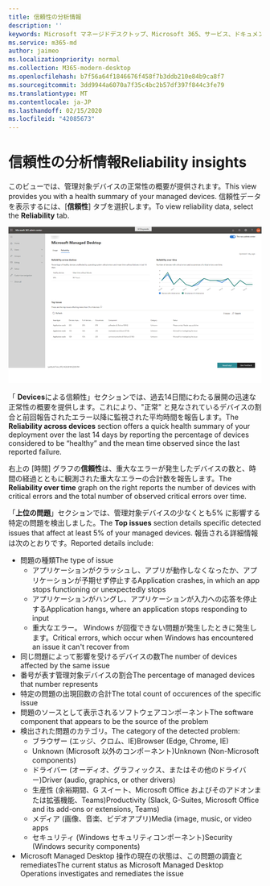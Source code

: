 ```yaml
---
title: 信頼性の分析情報
description: ''
keywords: Microsoft マネージドデスクトップ、Microsoft 365、サービス、ドキュメント
ms.service: m365-md
author: jaimeo
ms.localizationpriority: normal
ms.collection: M365-modern-desktop
ms.openlocfilehash: b7f56a64f1846676f458f7b3ddb210e84b9ca8f7
ms.sourcegitcommit: 3dd9944a6070a7f35c4bc2b57df397f844c3fe79
ms.translationtype: MT
ms.contentlocale: ja-JP
ms.lasthandoff: 02/15/2020
ms.locfileid: "42085673"
---
```

# <a name="reliability-insights"></a><span data-ttu-id="e46cf-103">信頼性の分析情報</span><span class="sxs-lookup"><span data-stu-id="e46cf-103">Reliability insights</span></span>

<span data-ttu-id="e46cf-104">このビューでは、管理対象デバイスの正常性の概要が提供されます。</span><span class="sxs-lookup"><span data-stu-id="e46cf-104">This view provides you with a health summary of your managed devices.</span></span> <span data-ttu-id="e46cf-105">信頼性データを表示するには、[**信頼性**] タブを選択します。</span><span class="sxs-lookup"><span data-stu-id="e46cf-105">To view reliability data, select the **Reliability** tab.</span></span>


![[信頼性] ウィンドウ: デバイス間の信頼性を左上に、時間の経過による信頼性を右上に、トップの問題の表を下にします。](../../media/insights_reliability.png)

<span data-ttu-id="e46cf-108">「 **Devices**による信頼性」セクションでは、過去14日間にわたる展開の迅速な正常性の概要を提供します。これにより、"正常" と見なされているデバイスの割合と前回報告されたエラー以降に監視された平均時間を報告します。</span><span class="sxs-lookup"><span data-stu-id="e46cf-108">The **Reliability across devices** section offers a quick health summary of your deployment over the last 14 days by reporting the percentage of devices considered to be “healthy” and the mean time observed since the last reported failure.</span></span> 

 
<span data-ttu-id="e46cf-109">右上の [時間] グラフの**信頼性**は、重大なエラーが発生したデバイスの数と、時間の経過とともに観測された重大なエラーの合計数を報告します。</span><span class="sxs-lookup"><span data-stu-id="e46cf-109">The **Reliability over time** graph on the right reports the number of devices with critical errors and the total number of observed critical errors over time.</span></span>

<span data-ttu-id="e46cf-110">「**上位の問題**」セクションでは、管理対象デバイスの少なくとも5% に影響する特定の問題を検出しました。</span><span class="sxs-lookup"><span data-stu-id="e46cf-110">The **Top issues** section details specific detected issues that affect at least 5% of your managed devices.</span></span> <span data-ttu-id="e46cf-111">報告される詳細情報は次のとおりです。</span><span class="sxs-lookup"><span data-stu-id="e46cf-111">Reported details include:</span></span>

- <span data-ttu-id="e46cf-112">問題の種類</span><span class="sxs-lookup"><span data-stu-id="e46cf-112">The type of issue</span></span>
    - <span data-ttu-id="e46cf-113">アプリケーションがクラッシュし、アプリが動作しなくなったか、アプリケーションが予期せず停止する</span><span class="sxs-lookup"><span data-stu-id="e46cf-113">Application crashes, in which an app stops functioning or unexpectedly stops</span></span>
    - <span data-ttu-id="e46cf-114">アプリケーションがハングし、アプリケーションが入力への応答を停止する</span><span class="sxs-lookup"><span data-stu-id="e46cf-114">Application hangs, where an application stops responding to input</span></span>
    - <span data-ttu-id="e46cf-115">重大なエラー。 Windows が回復できない問題が発生したときに発生します。</span><span class="sxs-lookup"><span data-stu-id="e46cf-115">Critical errors, which occur when Windows has encountered an issue it can't recover from</span></span>
- <span data-ttu-id="e46cf-116">同じ問題によって影響を受けるデバイスの数</span><span class="sxs-lookup"><span data-stu-id="e46cf-116">The number of devices affected by the same issue</span></span>
- <span data-ttu-id="e46cf-117">番号が表す管理対象デバイスの割合</span><span class="sxs-lookup"><span data-stu-id="e46cf-117">The percentage of managed devices that number represents</span></span>
- <span data-ttu-id="e46cf-118">特定の問題の出現回数の合計</span><span class="sxs-lookup"><span data-stu-id="e46cf-118">The total count of occurences of the specific issue</span></span>
- <span data-ttu-id="e46cf-119">問題のソースとして表示されるソフトウェアコンポーネント</span><span class="sxs-lookup"><span data-stu-id="e46cf-119">The software component that appears to be the source of the problem</span></span>
- <span data-ttu-id="e46cf-120">検出された問題のカテゴリ。</span><span class="sxs-lookup"><span data-stu-id="e46cf-120">The category of the detected problem:</span></span>
    - <span data-ttu-id="e46cf-121">ブラウザー (エッジ、クロム、IE)</span><span class="sxs-lookup"><span data-stu-id="e46cf-121">Browser (Edge, Chrome, IE)</span></span>
    - <span data-ttu-id="e46cf-122">Unknown (Microsoft 以外のコンポーネント)</span><span class="sxs-lookup"><span data-stu-id="e46cf-122">Unknown (Non-Microsoft components)</span></span>
    - <span data-ttu-id="e46cf-123">ドライバー (オーディオ、グラフィックス、またはその他のドライバー)</span><span class="sxs-lookup"><span data-stu-id="e46cf-123">Driver (audio, graphics, or other drivers)</span></span>
    - <span data-ttu-id="e46cf-124">生産性 (余裕期間、G スイート、Microsoft Office およびそのアドオンまたは拡張機能、Teams)</span><span class="sxs-lookup"><span data-stu-id="e46cf-124">Productivity (Slack, G-Suites, Microsoft Office and its add-ons or extensions, Teams)</span></span>
    - <span data-ttu-id="e46cf-125">メディア (画像、音楽、ビデオアプリ)</span><span class="sxs-lookup"><span data-stu-id="e46cf-125">Media (image, music, or video apps</span></span>
    - <span data-ttu-id="e46cf-126">セキュリティ (Windows セキュリティコンポーネント)</span><span class="sxs-lookup"><span data-stu-id="e46cf-126">Security (Windows security components)</span></span>
- <span data-ttu-id="e46cf-127">Microsoft Managed Desktop 操作の現在の状態は、この問題の調査と remediates</span><span class="sxs-lookup"><span data-stu-id="e46cf-127">The current status as Microsoft Managed Desktop Operations investigates and remediates the issue</span></span>

